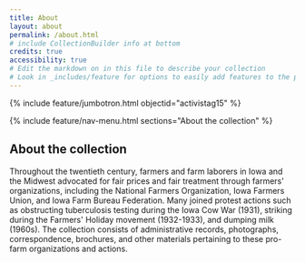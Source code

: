 ```yaml
---
title: About
layout: about
permalink: /about.html
# include CollectionBuilder info at bottom
credits: true
accessibility: true
# Edit the markdown on in this file to describe your collection
# Look in _includes/feature for options to easily add features to the page
---
```


{% include feature/jumbotron.html objectid="activistag15" %} 

{% include feature/nav-menu.html sections="About the collection" %}

## About the collection

Throughout the twentieth century, farmers and farm laborers in Iowa and the Midwest advocated for fair prices and fair treatment through farmers' organizations, including the National Farmers Organization, Iowa Farmers Union, and Iowa Farm Bureau Federation. Many joined protest actions such as obstructing tuberculosis testing during the Iowa Cow War (1931), striking during the Farmers' Holiday movement (1932-1933), and dumping milk (1960s). The collection consists of administrative records, photographs, correspondence, brochures, and other materials pertaining to these pro-farm organizations and actions.